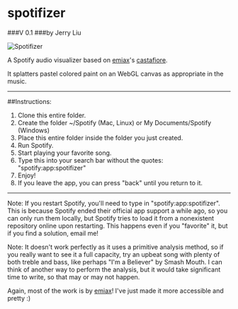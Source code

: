 spotifizer
===============

###V 0.1
###by Jerry Liu

![Spotifizer](https://raw.github.com/personjerry/spotifizer/master/images/screenshot.jpg)

A Spotify audio visualizer based on [emiax](https://github.com/emiax)'s [castafiore](https://github.com/emiax/castafiore).

It splatters pastel colored paint on an WebGL canvas as appropriate in the music.

---

##Instructions:

1. Clone this entire folder.
2. Create the folder ~/Spotify (Mac, Linux) or My Documents/Spotify (Windows)
3. Place this entire folder inside the folder you just created.
4. Run Spotify.
5. Start playing your favorite song.
6. Type this into your search bar without the quotes: "spotify:app:spotifizer"
7. Enjoy!
8. If you leave the app, you can press "back" until you return to it.

---

Note: If you restart Spotify, you'll need to type in "spotify:app:spotifizer". This is because Spotify ended their official app support a while ago, so you can only run them locally, but Spotify tries to load it from a nonexistent repository online upon restarting. This happens even if you "favorite" it, but if you find a solution, email me!

Note: It doesn't work perfectly as it uses a primitive analysis method, so if you really want to see it a full capacity, try an upbeat song with plenty of both treble and bass, like perhaps "I'm a Believer" by Smash Mouth. I can think of another way to perform the analysis, but it would take significant time to write, so that may or may not happen.

Again, most of the work is by [emiax](https://github.com/emiax)! I've just made it more accessible and pretty :)
